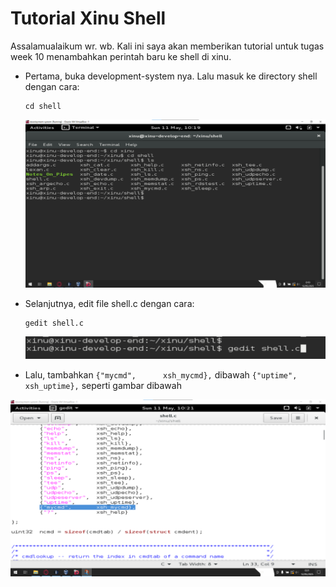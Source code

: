# Tutorial Xinu Shell

Assalamualaikum wr. wb. Kali ini saya akan memberikan tutorial untuk tugas week 10 menambahkan perintah baru ke shell di xinu.

- Pertama, buka development-system nya. Lalu masuk ke directory shell dengan cara:
  ```console
  cd shell
  ```
  ![Masuk ke directory shell](images/masuk-ke-folder-shell.png)

- Selanjutnya, edit file shell.c dengan cara:
  ```console
  gedit shell.c
  ```
  ![Edit file shell.c](images/edit-file-shell,c.png)

 - Lalu, tambahkan `{"mycmd",      xsh_mycmd},` dibawah `{"uptime",      xsh_uptime},` seperti gambar dibawah
  <img src="images/add-mycmd.png" alt="tambahkan xsh_mycmd dibawah xsh_uptime" width="700"/>
